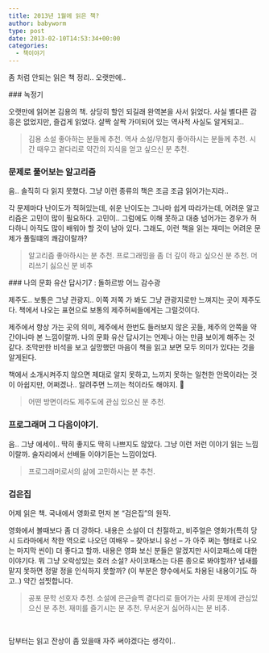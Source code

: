 ```yaml
---
title: 2013년 1월에 읽은 책?
author: babyworm
type: post
date: 2013-02-10T14:53:34+00:00
categories:
  - 책이야기
---
```

좀 처럼 안되는 읽은 책 정리.. 오랫만에..

### 녹정기

오랫만에 읽어본 김용의 책. 상당히 할인 되길래 완역본을 사서 읽었다. 사실 별다른 감흥은 없었지만, 즐겁게 읽었다. 살짝 살짝 가미되어 있는 역사적 사실도 알게되고..

> 김용 소설 좋아하는 분들께 추천. 역사 소설/무협지 좋아하시는 분들께 추천. 시간 때우고 곁다리로 약간의 지식을 얻고 싶으신 분 추천.

### 문제로 풀어보는 알고리즘

음.. 솔직히 다 읽지 못했다. 그냥 이런 종류의 책은 조금 조금 읽어가는지라..

각 문제마다 난이도가 적혀있는데, 쉬운 난이도는 그나마 쉽게 따라가는데, 어려운 알고리즘은 고민이 많이 필요하다. 고민이.. 그럼에도 이해 못하고 대충 넘어가는 경우가 허다하니 아직도 많이 배워야 할 것이 남아 있다. 그래도, 이런 책을 읽는 재미는 어려운 문제가 풀릴떄의 쾌감이랄까?

> 알고리즘 좋아하시는 분 추천. 프로그래밍을 좀 더 깊이 하고 싶으신 분 추천. 머리쓰기 싫으신 분 비추

### 나의 문화 유산 답사기7 : 돌하르방 어느 감수광

제주도.. 보통은 그냥 관광지.. 이쪽 저쪽 가 봐도 그냥 관광지로만 느껴지는 곳이 제주도다. 책에서 나오는 표현으로 보통의 제주허씨들에게는 그럴것이다.

제주에서 항상 가는 곳의 의미, 제주에서 한번도 들러보지 않은 곳들, 제주의 안쪽을 약간이나마 본 느낌이랄까. 나의 문화 유산 답사기는 언제나 아는 만큼 보이게 해주는 것 같다. 조막만한 비석을 보고 실망했던 마음이 책을 읽고 보면 모두 의미가 있다는 것을 알게된다.

책에서 소개시켜주지 않으면 제대로 알지 못하고, 느끼지 못하는 일천한 안목이라는 것이 아쉽지만, 어쩌겠나.. 알려주면 느끼는 척이라도 해야지. 🙂

> 어떤 방면이라도 제주도에 관심 있으신 분 추천.

### 프로그래머 그 다음이야기.

음.. 그냥 에세이.. 딱히 좋지도 딱히 나쁘지도 않았다. 그냥 이런 저런 이야기 읽는 느낌이랄까. 술자리에서 선배들 이야기듣는 느낌이었다.

> 프로그래머로서의 삶에 고민하시는 분 추천.

### 검은집

어제 읽은 책. 국내에서 영화로 먼저 본 “검은집”의 원작.

영화에서 볼때보다 좀 더 강하다. 내용은 소설이 더 친절하고, 비주얼은 영화가(특히 당시 드라마에서 착한 역으로 나오던 여배우 – 찾아보니 유선 – 가 아주 쩌는 형태로 나오는 마지막 씬이) 더 좋다고 할까. 내용은 영화 보신 분들은 알겠지만 사이코패스에 대한 이야기다. 뭐 그냥 오락성있는 호러 소설? 사이코패스는 다른 종으로 봐야할까? 냄새를 맡지 못하면 정말 정을 인식하지 못할까? (이 부분은 향수에서도 차용된 내용이기도 하고..) 약간 섬찟합니다.

> 공포 문학 선호자 추천. 소설에 은근슬쩍 곁다리로 들어가는 사회 문제에 관심있으신 분 추천. 재미를 즐기시는 분 추천. 무서운거 싫어하시는 분 비추.

 

담부터는 읽고 잔상이 좀 있을때 자주 써야겠다는 생각이..
